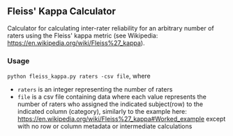 ## Fleiss' Kappa Calculator

Calculator for calculating inter-rater reliability for an arbitrary number of raters using the Fleiss' kappa metric (see Wikipedia: https://en.wikipedia.org/wiki/Fleiss%27_kappa).

### Usage

`python fleiss_kappa.py raters -csv file`, where

- `raters` is an integer representing the number of raters
- `file` is a csv file containing data where each value represents the number of raters who assigned the indicated subject(row) to the indicated column (category), similarly to the example here: https://en.wikipedia.org/wiki/Fleiss%27_kappa#Worked_example except with no row or column metadata or intermediate calculations 
 
